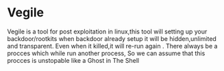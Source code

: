 # Vegile


Vegile is a tool for post exploitation in linux,this tool will setting up your backdoor/rootkits
when backdoor already setup it will be hidden,unlimited and transparent.
Even when it killed,it will re-run again . There always be a procces which while run another process,
So we can assume that this procces is unstopable like a Ghost in The Shell

